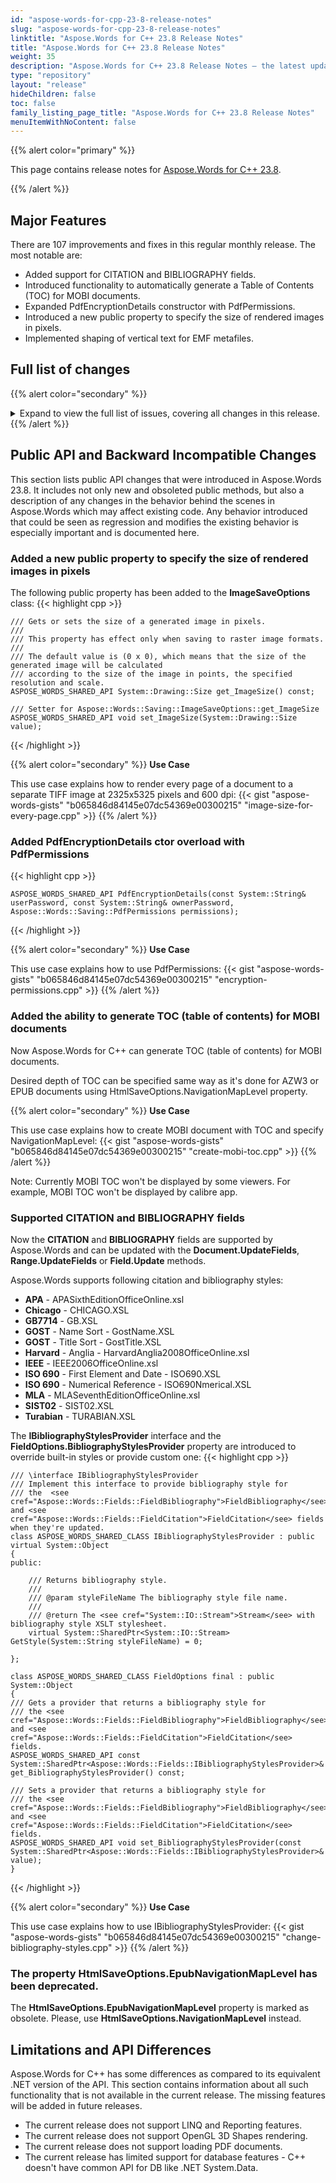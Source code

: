 ```yaml
---
id: "aspose-words-for-cpp-23-8-release-notes"
slug: "aspose-words-for-cpp-23-8-release-notes"
linktitle: "Aspose.Words for C++ 23.8 Release Notes"
title: "Aspose.Words for C++ 23.8 Release Notes"
weight: 35
description: "Aspose.Words for C++ 23.8 Release Notes – the latest updates and fixes."
type: "repository"
layout: "release"
hideChildren: false
toc: false
family_listing_page_title: "Aspose.Words for C++ 23.8 Release Notes"
menuItemWithNoContent: false
---
```

{{% alert color="primary" %}}

This page contains release notes for [Aspose.Words for C++ 23.8](https://www.nuget.org/packages/Aspose.Words.Cpp/23.8.0).

{{% /alert %}}

## Major Features

There are 107 improvements and fixes in this regular monthly release. The most notable are:

- Added support for CITATION and BIBLIOGRAPHY fields.
- Introduced functionality to automatically generate a Table of Contents (TOC) for MOBI documents.
- Expanded PdfEncryptionDetails constructor with PdfPermissions.
- Introduced a new public property to specify the size of rendered images in pixels.
- Implemented shaping of vertical text for EMF metafiles.
## Full list of changes

{{% alert color="secondary" %}}

<details><summary>Expand to view the full list of issues, covering all changes in this release.</summary>

1. Unexpected break (text wrapping) occurs in Cell when rendered to PDF
2. Amended version of the Aspose.Word SaveOption WordHtmlFixedSaveOptions
3. Add navigation (table of contents, TOC) to generated MOBI documents
4. Content are distorted and truncated after MHTML to PDF conversion
5. Document.UpdateTableLayout changes the table's width in output PDF
6. Text wrapping problem in Tables during HTML to PDF conversion
7. HTML to PDF conversion issue with table's width
8. Table Cells widths are incorrect in rendered TIFF
9. Tables in HTML file is not proper in the converted file
10. Content are truncated in output PDF after conversion from MHTML
11. Table layout is badly formatted after conversion from MHT to DOCX/PDF
12. Conversion issue in MSG to PDF - One character per line in Table
13. Table content is partially invisible after rendering MHTML document
14. Width of table's cell is changed after conversion from DOCX to PDF
15. Image is getting trimmed while converting from DOCX to PDF
16. Table/Cell width is not correct in rendered document
17. Table Column Cell Widths are incorrect in rendered PDF
18. Cell spacing issue while converting DOC to PDF
19. Table content is truncated when saving to PDF
20. Incorrect document layout upon rendering
21. Enable the new table grid re-calculation logic for formats other than DOC/DOCX
22. Consider providing PdfEncryptionDetails constructor overload that accepts PdfPermissions and a parameter
23. Implement ImageSaveOptions.ImageSize property
24. TOC not being updated correctly
25. Cell borders with cell spacing 0" are not rendered properly
26. A single word Run in Cell is rendering in two lines in PDF
27. HTML to PDF conversion issue with Text rendering
28. MHTML to PDF conversion issue with number rendering
29. Cell width is not calculated correctly during rendering to PDF
30. HTML to PDF conversion issue with table's width
31. Table formatting is lost after HTML to PDF
32. HTML table not displayed correctly in PDF
33. Cell text renders lower than the actual position in PDF
34. Table is rendered outside the page in output PDF
35. Tables have incorrect widths in PDF
36. Content is shifted when rendering mht to pdf or image
37. HTML to PDF conversion issue with custom margin
38. MHTML to PDF conversion issue with content position
39. Incorrect table column width after MHTML to PDF
40. Text in a table cell is wrapped when saved to PDF
41. MHTML to PDF conversion issue with table's cell width
42. Table width is lost after conversion from HTML to PDF
43. When converting HTML to PDF, the output is shrunken
44. Incorrect Table layout when converting HTML to PDF
45. DOCX to PDF conversion issue with cell width after using LINQ
46. Tables are lost in output PDF when UpdateTableLayout is called
47. Wrong additional columns appear in Table when converting HTML to DOCX
48. Table cell width is changed when HTML is converted to PDF
49. HTLM to PDF conversion - Table widths are not correct
50. Table moved to the right after conversion to PDF
51. Contents are Lost after HTML to PDF conversion
52. Table width is incorrect after rendering MHTML document
53. DOCX to PDF conversion issue
54. Consider adding a warning about missing, empty or not accessing fonts folder
55. Incorrect space before the first line on the page after a page break
56. Cells spacing is ignored upon rendering
57. HTML to PDF conversion issue with table's cells
58. Table Cells have incorrect Widths causing more pages in PDF
59. Numbering is changed after converting DOCX to RTF
60. Numbers format is changed after conversion from DOCX to XLSX
61. DOCX to MD: incorrect heading levels in the output document
62. OleFormat.GetRawData returns null
63. Numbering is changed after DOCX to RTF conversion
64. Footer looks ugly after conversion to XLSX
65. Exception is thrown when handling SVG image
66. Data label font size changes are not applied
67. Data label font size and color changes are not applied
68. Remove obsolete SaveOptions.UpdateSdtContent property
69. Pdf2Word should process XForm dictionary with missing "Type" key
70. LINQ Reporting Engine - JsonDataSource trims whitespaces for string values
71. The style changed after xmlns modification
72. Incorrect calculation of the minimum height of the math formula
73. RTL content is moved outside the page after rendering
74. Document comparison long execution time
75. The math text size is changed after converting to PDF
76. Footer from the first page is mover to the top of the second page after PDF to DOCX conversion
77. Hebrew text is rendered improperly
78. CITATION and BIBLIOGRAPHY fields are not updated by Document.UpdateFields method
79. Performance degradation of UpdateFields
80. NullReferenceException is thrown upon comparing documents
81. Issue with TIFF images
82. IndexOutOfRangeException is thrown upon rendering document
83. StructuredDocumentTag.GetText() returns incorrect value for Date SDT
84. Bookmark end position is changed after comparing documents
85. An exception occurs while saving pages as SVG
86. Chart area is shifted upon rendering
87. Incorrect shape sizes or properties on HTML to DOCX conversion
88. REF field is not updated properly
89. "Footnote Reference" is not properly updated
90. Bulleted list is converted to numbered list after open/save
91. DOCX to PDF with HarfBuzz: Symbols not converted correctly
92. Incorrect placement of text in a fraction when using a font with "Internal Leading"
93. FileCorruptedException is thrown upon loading HTML document
94. Implement PseudoInline property reading for DOC format
95. FileCorruptedException is thrown upon loading DOTX document
96. Text is wrapped improperly upon rendering
97. Problem with Captions and References in the first paragraph
98. Text outline in EMF shape partially invisible in AW pdf output
99. Image is cropped after rendering
100. Shadow effects are rendered incorrectly for glyphs with simulated bold and/or italic style
101. Thaana RTL text is exported to PDF as LRT
102. Three pages instead of two in DOCX file on Linux
103. Hairlines in metafile are barely invisible in Acrobat reader.
104. Images are not displayed in Mac TextEdit after open/save RTF document
105. Failed to open PDF file generated by our apps
106. License Conflict with Cortex XDR
107. Rendering document causes tables to continue outside the page

</details>
{{% /alert %}}

## Public API and Backward Incompatible Changes

This section lists public API changes that were introduced in Aspose.Words 23.8. It includes not only new and obsoleted public methods, but also a description of any changes in the behavior behind the scenes in Aspose.Words which may affect existing code. Any behavior introduced that could be seen as regression and modifies the existing behavior is especially important and is documented here.

### Added a new public property to specify the size of rendered images in pixels

The following public property has been added to the **ImageSaveOptions** class:
{{< highlight cpp >}}

    /// Gets or sets the size of a generated image in pixels.
    ///
    /// This property has effect only when saving to raster image formats.
    ///
    /// The default value is (0 x 0), which means that the size of the generated image will be calculated
    /// according to the size of the image in points, the specified resolution and scale.
    ASPOSE_WORDS_SHARED_API System::Drawing::Size get_ImageSize() const;
    
    /// Setter for Aspose::Words::Saving::ImageSaveOptions::get_ImageSize
    ASPOSE_WORDS_SHARED_API void set_ImageSize(System::Drawing::Size value);
{{< /highlight >}}

{{% alert color="secondary" %}}
**Use Case**

This use case explains how to render every page of a document to a separate TIFF image at 2325x5325 pixels and 600 dpi:
{{< gist "aspose-words-gists" "b065846d84145e07dc54369e00300215" "image-size-for-every-page.cpp" >}}
{{% /alert %}}

### Added PdfEncryptionDetails ctor overload with PdfPermissions

{{< highlight cpp >}}

    ASPOSE_WORDS_SHARED_API PdfEncryptionDetails(const System::String& userPassword, const System::String& ownerPassword, Aspose::Words::Saving::PdfPermissions permissions);
{{< /highlight >}}

{{% alert color="secondary" %}}
**Use Case**

This use case explains how to use PdfPermissions:
{{< gist "aspose-words-gists" "b065846d84145e07dc54369e00300215" "encryption-permissions.cpp" >}}
{{% /alert %}}

### Added the ability to generate TOC (table of contents) for MOBI documents

Now Aspose.Words for C++ can generate TOC (table of contents) for MOBI documents.

Desired depth of TOC can be specified same way as it's done for AZW3 or EPUB documents using HtmlSaveOptions.NavigationMapLevel property.

{{% alert color="secondary" %}}
**Use Case**

This use case explains how to create MOBI document with TOC and specify NavigationMapLevel:
{{< gist "aspose-words-gists" "b065846d84145e07dc54369e00300215" "create-mobi-toc.cpp" >}}
{{% /alert %}}

Note: Currently MOBI TOC won't be displayed by some viewers. For example, MOBI TOC won't be displayed by calibre app.

### Supported CITATION and BIBLIOGRAPHY fields

Now the **CITATION** and **BIBLIOGRAPHY** fields are supported by Aspose.Words and can be updated with the **Document.UpdateFields**, **Range.UpdateFields** or **Field.Update** methods.

Aspose.Words supports following citation and bibliography styles:

- **APA** - APASixthEditionOfficeOnline.xsl
- **Chicago** - CHICAGO.XSL
- **GB7714** - GB.XSL
- **GOST** - Name Sort - GostName.XSL
- **GOST** - Title Sort - GostTitle.XSL
- **Harvard** - Anglia - HarvardAnglia2008OfficeOnline.xsl
- **IEEE** - IEEE2006OfficeOnline.xsl
- **ISO 690** - First Element and Date - ISO690.XSL
- **ISO 690** - Numerical Reference - ISO690Nmerical.XSL
- **MLA** - MLASeventhEditionOfficeOnline.xsl
- **SIST02** - SIST02.XSL
- **Turabian** - TURABIAN.XSL

The **IBibliographyStylesProvider** interface and the **FieldOptions.BibliographyStylesProvider** property are introduced to override built-in styles or provide custom one:
{{< highlight cpp >}}

    /// \interface IBibliographyStylesProvider
    /// Implement this interface to provide bibliography style for
    /// the  <see cref="Aspose::Words::Fields::FieldBibliography">FieldBibliography</see> and <see cref="Aspose::Words::Fields::FieldCitation">FieldCitation</see> fields when they're updated.
    class ASPOSE_WORDS_SHARED_CLASS IBibliographyStylesProvider : public virtual System::Object
    {
    public:
    
        /// Returns bibliography style.
        /// 
        /// @param styleFileName The bibliography style file name.
        /// 
        /// @return The <see cref="System::IO::Stream">Stream</see> with bibliography style XSLT stylesheet.
        virtual System::SharedPtr<System::IO::Stream> GetStyle(System::String styleFileName) = 0;
    
    };
    
    class ASPOSE_WORDS_SHARED_CLASS FieldOptions final : public System::Object
    {
    /// Gets a provider that returns a bibliography style for
    /// the <see cref="Aspose::Words::Fields::FieldBibliography">FieldBibliography</see> and <see cref="Aspose::Words::Fields::FieldCitation">FieldCitation</see> fields.
    ASPOSE_WORDS_SHARED_API const System::SharedPtr<Aspose::Words::Fields::IBibliographyStylesProvider>& get_BibliographyStylesProvider() const;
    
    /// Sets a provider that returns a bibliography style for
    /// the <see cref="Aspose::Words::Fields::FieldBibliography">FieldBibliography</see> and <see cref="Aspose::Words::Fields::FieldCitation">FieldCitation</see> fields.
    ASPOSE_WORDS_SHARED_API void set_BibliographyStylesProvider(const System::SharedPtr<Aspose::Words::Fields::IBibliographyStylesProvider>& value);
    }
{{< /highlight >}}

{{% alert color="secondary" %}}
**Use Case**

This use case explains how to use IBibliographyStylesProvider:
{{< gist "aspose-words-gists" "b065846d84145e07dc54369e00300215" "change-bibliography-styles.cpp" >}}
{{% /alert %}}

### The property HtmlSaveOptions.EpubNavigationMapLevel has been deprecated.

The **HtmlSaveOptions.EpubNavigationMapLevel** property is marked as obsolete. Please, use **HtmlSaveOptions.NavigationMapLevel** instead.

## Limitations and API Differences

Aspose.Words for C++ has some differences as compared to its equivalent .NET version of the API. This section contains information about all such functionality that is not available in the current release. The missing features will be added in future releases.

- The current release does not support LINQ and Reporting features.
- The current release does not support OpenGL 3D Shapes rendering.
- The current release does not support loading PDF documents.
- The current release has limited support for database features - C++ doesn't have common API for DB like .NET System.Data.
